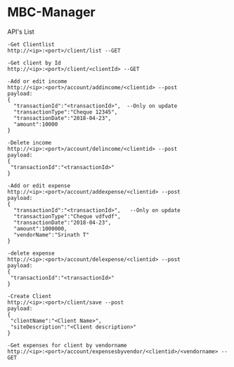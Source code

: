# MBC-Manager

API's List

    -Get Clientlist
    http://<ip>:<port>/client/list --GET
    
    -Get client by Id
    http://<ip>:<port>/client/<clientId> --GET
    
    -Add or edit income
    http://<ip>:<port>/account/addincome/<clientid> --post
    payload:
    {
      "transactionId":"<transactionId>",  --Only on update
      "transactionType":"Cheque 12345",
      "transactionDate":"2018-04-23",
      "amount":10000
    }
    
    -Delete income
    http://<ip>:<port>/account/delincome/<clientid> --post
    payload:
    {
     "transactionId":"<transactionId>"
    }
    
    -Add or edit expense
    http://<ip>:<port>/account/addexpense/<clientid> --post
    payload:
    {
      "transactionId":"<transactionId>",   --Only on update
      "transactionType":"Cheque vdfvdf",
      "transactionDate":"2018-04-23",
      "amount":1000000,
      "vendorName":"Srinath T"
    }
    
    -delete expense
    http://<ip>:<port>/account/delexpense/<clientid> --post
    payload:
    {
     "transactionId":"<transactionId>"
    }
    
    -Create Client
    http://<ip>:<port>/client/save --post
    payload:
    {
     "clientName":"<Client Name>",
     "siteDescription":"<Client description>"
    }
    
    -Get expenses for client by vendorname
    http://<ip>:<port>/account/expensesbyvendor/<clientid>/<vendorname> --GET
    
